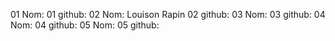 01 Nom:
01 github:
02 Nom: Louison Rapin
02 github:
03 Nom:
03 github:
04 Nom:
04 github:
05 Nom:
05 github:
